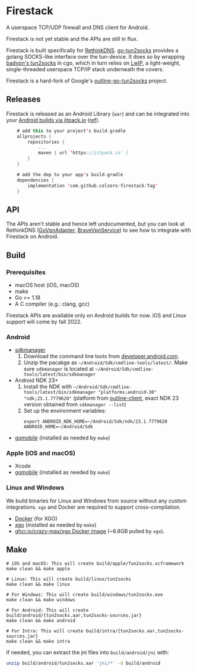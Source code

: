 # Firestack

A userspace TCP/UDP firewall and DNS client for Android.

Firestack is not yet stable and the APIs are still in flux.

Firestack is built specifically for [RethinkDNS](https://github.com/celzero/rethink-app). [go-tun2socks](https://github.com/eycorsican/go-tun2socks) provides
a golang SOCKS-like interface over the tun-device. It does so by wrapping [badvpn's tun2socks](https://github.com/ambrop72/badvpn) in cgo, which in turn
relies on [LwIP](https://www.nongnu.org/lwip/2_1_x/index.html), a light-weight, single-threaded userspace TCP/IP stack underneath the covers.

Firestack is a hard-fork of Google's [outline-go-tun2socks](https://github.com/Jigsaw-Code/outline-go-tun2socks) project.

## Releases

Firestack is released as an Android Library (`aar`) and can be integrated into
your [Android builds via jitpack.io](https://jitpack.io/#celzero/firestack) ([ref](https://github.com/celzero/rethink-app/commit/a6e2abca7)).

```kotlin
    # add this to your project's build.gradle
    allprojects {
        repositories {
            ...
            maven { url 'https://jitpack.io' }
        }
    }

    # add the dep to your app's build.gradle
    dependencies {
        implementation 'com.github.celzero:firestack:Tag'
    }
```

## API

The APIs aren't stable and hence left undocumented, but you can look at
RethinkDNS ([GoVpnAdapter](https://github.com/celzero/rethink-app/blob/982849564/app/src/main/java/com/celzero/bravedns/net/go/GoVpnAdapter.java#L164-L232),
 [BraveVpnService](https://github.com/celzero/rethink-app/blob/982849564/app/src/main/java/com/celzero/bravedns/service/BraveVPNService.kt#L130-L137)) to
see how to integrate with Firestack on Android.

## Build

### Prerequisites

- macOS host (iOS, macOS)
- make
- Go >= 1.18
- A C compiler (e.g.: clang, gcc)

Firestack APIs are available only on Android builds for now. iOS and Linux
support will come by fall 2022.

### Android

- [sdkmanager](https://developer.android.com/studio/command-line/sdkmanager)
  1. Download the command line tools from [developer.android.com](https://developer.android.com/studio).
  1. Unzip the pacakge as `~/Android/Sdk/cmdline-tools/latest/`. Make sure `sdkmanager` is located at `~/Android/Sdk/cmdline-tools/latest/bin/sdkmanager`
- Android NDK 23+
  1. Install the NDK with `~/Android/Sdk/cmdline-tools/latest/bin/sdkmanager "platforms;android-30" "ndk;23.1.7779620"`
    (platform from [outline-client](https://github.com/Jigsaw-Code/outline-client#building-the-android-app), exact NDK 23 version obtained from `sdkmanager --list`)
  1. Set up the environment variables:
     ```
     export ANDROID_NDK_HOME=~/Android/Sdk/ndk/23.1.7779620 ANDROID_HOME=~/Android/Sdk
     ```
- [gomobile](https://pkg.go.dev/golang.org/x/mobile/cmd/gobind) (installed as needed by `make`)

### Apple (iOS and macOS)

- Xcode
- [gomobile](https://pkg.go.dev/golang.org/x/mobile/cmd/gobind) (installed as needed by `make`)

### Linux and Windows

We build binaries for Linux and Windows from source without any custom integrations.
`xgo` and Docker are required to support cross-compilation.

- [Docker](https://docs.docker.com/get-docker/) (for XGO)
- [xgo](https://github.com/crazy-max/xgo) (installed as needed by `make`)
- [ghcr.io/crazy-max/xgo Docker image](https://github.com/crazy-max/xgo/pkgs/container/xgo) (~6.8GB pulled by `xgo`).

## Make

```
# iOS and macOS: This will create build/apple/Tun2socks.xcframework
make clean && make apple

# Linux: This will create build/linux/tun2socks
make clean && make linux

# For Windows: This will create build/windows/tun2socks.exe
make clean && make windows

# For Android: This will create build/android/{tun2socks.aar,tun2socks-sources.jar}
make clean && make android

# For Intra: This will create build/intra/{tun2socks.aar,tun2socks-sources.jar}
make clean && make intra

```
If needed, you can extract the jni files into `build/android/jni` with:
```bash
unzip build/android/tun2socks.aar 'jni/*' -d build/android
```
